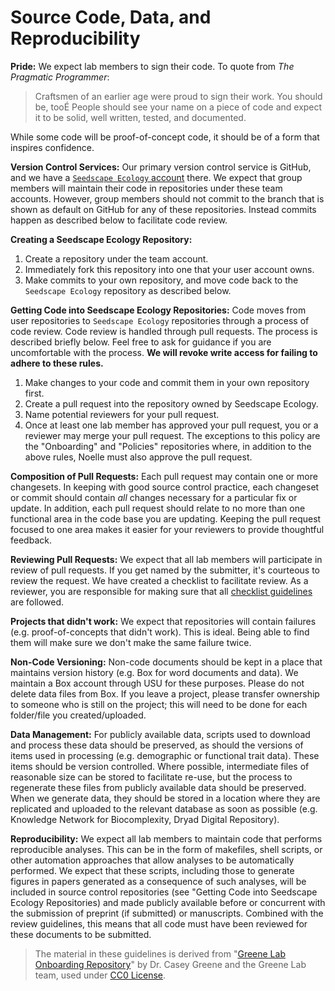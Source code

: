 # Source Code, Data, and Reproducibility

**Pride:** We expect lab members to sign their code.
To quote from _The Pragmatic Programmer_:

> Craftsmen of an earlier age were proud to sign their work.
You should be, tooÉ
People should see your name on a piece of code and expect it to be solid, well written, tested, and documented.

While some code will be proof-of-concept code, it should be of a form that inspires confidence.

**Version Control Services:** Our primary version control service is GitHub, and we have a [`Seedscape Ecology` account](https://github.com/SeedscapeEcology) there.
We expect that group members will maintain their code in repositories under these team accounts.
However, group members should not commit to the branch that is shown as default on GitHub for any of these repositories.
Instead commits happen as described below to facilitate code review.

**Creating a Seedscape Ecology Repository:**

1.  Create a repository under the team account.
2.  Immediately fork this repository into one that your user account owns.
3.  Make commits to your own repository, and move code back to the `Seedscape Ecology` repository as described below.

**Getting Code into Seedscape Ecology Repositories:** Code moves from user repositories to `Seedscape Ecology` repositories through a process of code review.
Code review is handled through pull requests.
The process is described briefly below.
Feel free to ask for guidance if you are uncomfortable with the process.
**We will revoke write access for failing to adhere to these rules.**

1.  Make changes to your code and commit them in your own repository first.
2.  Create a pull request into the repository owned by Seedscape Ecology.
3.  Name potential reviewers for your pull request.
4.  Once at least one lab member has approved your pull request, you or a reviewer may merge your pull request.
The exceptions to this policy are the "Onboarding" and "Policies" repositories where, in addition to the above rules, Noelle must also approve the pull request.

**Composition of Pull Requests:** Each pull request may contain one or more changesets.
In keeping with good source control practice, each changeset or commit should contain *all* changes necessary for a particular fix or update.
In addition, each pull request should relate to no more than one functional area in the code base you are updating.
Keeping the pull request focused to one area makes it easier for your reviewers to provide thoughtful feedback.

**Reviewing Pull Requests:** We expect that all lab members will participate in review of pull requests.
If you get named by the submitter, it's courteous to review the request.
We have created a checklist to facilitate review.
As a reviewer, you are responsible for making sure that all [checklist guidelines](https://github.com/SeedscapeEcology/Onboarding/blob/master/code-review-checklist.md) are followed.

**Projects that didn't work:** We expect that repositories will contain failures (e.g. proof-of-concepts that didn't work).
This is ideal.
Being able to find them will make sure we don't make the same failure twice.

**Non-Code Versioning:** Non-code documents should be kept in a place that maintains version history (e.g. Box for word documents and data). We maintain a Box account through USU for these purposes. Please do not delete data files from Box. If you leave a project, please transfer ownership to someone who is still on the project; this will need to be done for each folder/file you created/uploaded. 

**Data Management:** For publicly available data, scripts used to download and process these data should be preserved, as should the versions of items used in processing (e.g. demographic or functional trait data).
These items should be version controlled.
Where possible, intermediate files of reasonable size can be stored to facilitate re-use, but the process to regenerate these files from publicly available data should be preserved.
When we generate data, they should be stored in a location where they are replicated and uploaded to the relevant database as soon as possible (e.g. Knowledge Network for Biocomplexity, Dryad Digital Repository).

**Reproducibility:** We expect all lab members to maintain code that performs reproducible analyses.
This can be in the form of makefiles, shell scripts, or other automation approaches that allow analyses to be automatically performed.
We expect that these scripts, including those to generate figures in papers generated as a consequence of such analyses, will be included in source control repositories (see "Getting Code into Seedscape Ecology Repositories) and made publicly available before or concurrent with the submission of preprint (if submitted) or manuscripts.
Combined with the review guidelines, this means that all code must have been reviewed for these documents to be submitted.

> The material in these guidelines is derived from "[Greene Lab Onboarding Repository](https://github.com/greenelab/onboarding)" by Dr. Casey Greene and the Greene Lab team, used under [CC0 License](https://creativecommons.org/publicdomain/zero/1.0/legalcode.txt).


